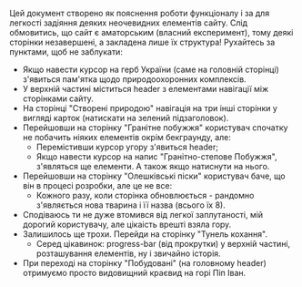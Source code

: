 Цей документ створено як  пояснення роботи функціоналу і за для легкості задіяння деяких неочевидних елементів сайту.
Слід обмовитись, що сайт є аматорським (власний експеримент), тому деякі сторінки незавершені, а закладена лише їх структура! Рухайтесь за пунктами, щоб не заблукати:
- Якщо навести курсор на герб України (саме на головній сторінці) з'явиться пам'ятка щодо природоохоронних комплексів.
- У верхній частині міститься header з елементами навігації між сторінками сайту.
- На сторінці "Cтворені природою" навігація на три інші сторінки у вигляді карток (натискати на зелений підзаголовок).
- Перейшовши на сторінку "Гранітне побужжя" користувач спочатку не побачить ніяких елементів окрім бекграунду, але: 
  - Перемістивши курсор угору з'явиться header;
  - Якщо навести курсор на напис "Гранітно-степове Побужжя", з'являться ще елементи. А також якщо натиснути на нього.
- Перейшовши на сторінку "Олешківські піски" користувач баче, що він в процесі розробки, але це не все:
  - Кожного разу, коли сторінка обновлюється - рандомно з'являється нова тварина і її назва (всього їх 8).
- Сподіваюсь ти не дуже втомився від легкої заплутаності, мій дорогий користувачу, але цікаість врешті взяла гору.
- Залишилось ще трохи. Перейди на сторінку "Тунель кохання". 
  - Серед цікавинок: progress-bar (від прокрутки) у верхній частині, розташування елементів, ну і звичайно історія.
- При переході на сторінку "Побудовані" (на головному header) отримуємо просто видовищний краєвид на горі Піп Іван.       